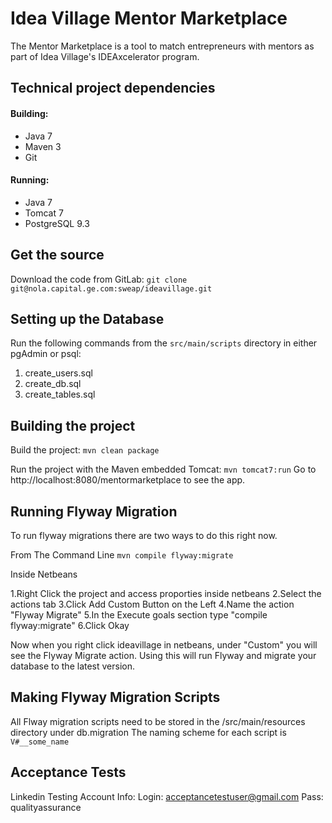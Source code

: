 Idea Village Mentor Marketplace
===============================
The Mentor Marketplace is a tool to match entrepreneurs with mentors as part of Idea Village's IDEAxcelerator program.

Technical project dependencies
------------------------------
#### Building:
- Java 7
- Maven 3
- Git

#### Running:
- Java 7
- Tomcat 7
- PostgreSQL 9.3

Get the source
--------------
Download the code from GitLab:
`git clone git@nola.capital.ge.com:sweap/ideavillage.git`

Setting up the Database
-----------------------
Run the following commands from the `src/main/scripts` directory in either pgAdmin or psql:
1. create_users.sql
2. create_db.sql
3. create_tables.sql

Building the project
--------------------
Build the project:
`mvn clean package`

Run the project with the Maven embedded Tomcat:
`mvn tomcat7:run`
Go to http://localhost:8080/mentormarketplace to see the app.

Running Flyway Migration
------------------------
To run flyway migrations there are two ways to do this right now.

From The Command Line
`mvn compile flyway:migrate`

Inside Netbeans

1.Right Click the project and access proporties inside netbeans
2.Select the actions tab
3.Click Add Custom Button on the Left
4.Name the action "Flyway Migrate"
5.In the Execute goals section type "compile flyway:migrate"
6.Click Okay

Now when you right click ideavillage in netbeans, under "Custom" you will see the Flyway Migrate action.  Using this will run Flyway and migrate your database to the latest version.

Making Flyway Migration Scripts
--------------------------------
All Flway migration scripts need to be stored in the /src/main/resources directory under db.migration
The naming scheme for each script is
` V#__some_name`

Acceptance Tests
---------------------------
Linkedin Testing Account Info:
Login: acceptancetestuser@gmail.com
Pass: qualityassurance
